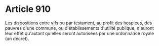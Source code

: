 # Article 910

Les dispositions entre vifs ou par testament, au profit des hospices, des pauvres d'une commune, ou d'établissements d'utilité publique, n'auront leur effet qu'autant qu'elles seront autorisées par une ordonnance royale (un décret).
